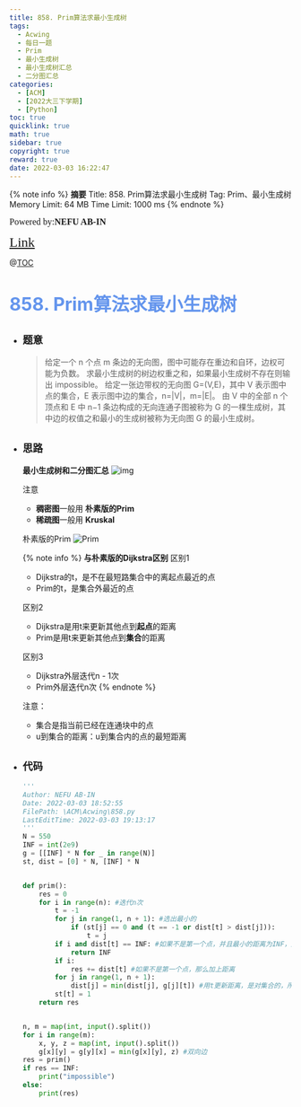 ```yaml
---
title: 858. Prim算法求最小生成树 
tags:
  - Acwing
  - 每日一题
  - Prim
  - 最小生成树
  - 最小生成树汇总
  - 二分图汇总
categories:
  - [ACM]
  - [2022大三下学期]
  - [Python]
toc: true
quicklink: true
math: true
sidebar: true
copyright: true
reward: true
date: 2022-03-03 16:22:47
---
```



{% note info %}
**摘要**
Title: 858. Prim算法求最小生成树 
Tag: Prim、最小生成树
Memory Limit: 64 MB
Time Limit: 1000 ms
{% endnote %}
<!-- more -->

<font size=3 face=楷体>Powered by:**NEFU AB-IN**</font>

<font color=#FFA500 size=5 face=楷体>[Link](https://www.acwing.com/problem/content/860/)</font>

@[TOC](文章目录)

# <font color=#6495ED size=6>858. Prim算法求最小生成树</font>

* ## <font size=4 face=粗体>题意</font>

  >给定一个 n 个点 m 条边的无向图，图中可能存在重边和自环，边权可能为负数。
  >求最小生成树的树边权重之和，如果最小生成树不存在则输出 impossible。
  >给定一张边带权的无向图 G=(V,E)，其中 V 表示图中点的集合，E 表示图中边的集合，n=|V|，m=|E|。
  >由 V 中的全部 n 个顶点和 E 中 n−1 条边构成的无向连通子图被称为 G 的一棵生成树，其中边的权值之和最小的生成树被称为无向图 G 的最小生成树。

* ## <font size=4 face=粗体>思路</font>

  **最小生成树和二分图汇总**
  ![img](https://oss.ab-in.cn/Pictures/zuixiaoshengchengshu.png)

  注意
    * **稠密图**一般用 **朴素版的Prim**
    * **稀疏图**一般用 **Kruskal**

  朴素版的Prim
  ![Prim](https://oss.ab-in.cn/Pictures/prim.png)

  {% note info %}
  **与朴素版的Dijkstra区别**
  区别1
    * Dijkstra的t，是不在最短路集合中的离起点最近的点
    * Prim的t，是集合外最近的点
  
  区别2
    * Dijkstra是用t来更新其他点到**起点**的距离
    * Prim是用t来更新其他点到**集合**的距离
  
  区别3
    * Dijkstra外层迭代n - 1次
    * Prim外层迭代n次
  {% endnote %}

  注意：
    * 集合是指当前已经在连通块中的点
    * u到集合的距离：u到集合内的点的最短距离
* ## <font size=4 face=粗体>代码</font>

  ```python
  '''
  Author: NEFU AB-IN
  Date: 2022-03-03 18:52:55
  FilePath: \ACM\Acwing\858.py
  LastEditTime: 2022-03-03 19:13:17
  '''
  N = 550
  INF = int(2e9)
  g = [[INF] * N for _ in range(N)]
  st, dist = [0] * N, [INF] * N


  def prim():
      res = 0
      for i in range(n): #迭代n次
          t = -1
          for j in range(1, n + 1): #选出最小的
              if (st[j] == 0 and (t == -1 or dist[t] > dist[j])):
                  t = j
          if i and dist[t] == INF: #如果不是第一个点，并且最小的距离为INF，那么不存在
              return INF
          if i:
              res += dist[t] #如果不是第一个点，那么加上距离
          for j in range(1, n + 1): 
              dist[j] = min(dist[j], g[j][t]) #用t更新距离，是对集合的，所以不加dist[t]
          st[t] = 1
      return res


  n, m = map(int, input().split())
  for i in range(m):
      x, y, z = map(int, input().split())
      g[x][y] = g[y][x] = min(g[x][y], z) #双向边
  res = prim()
  if res == INF:
      print("impossible")
  else:
      print(res)
  ```